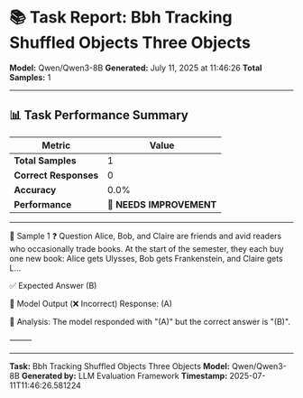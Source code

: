 # 📚 Task Report: Bbh Tracking Shuffled Objects Three Objects

**Model:** Qwen/Qwen3-8B
**Generated:** July 11, 2025 at 11:46:26
**Total Samples:** 1

---

## 📊 Task Performance Summary

| Metric | Value |
| ------ | ----- |
| **Total Samples** | 1 |
| **Correct Responses** | 0 |
| **Accuracy** | 0.0% |
| **Performance** | 🔴 **NEEDS IMPROVEMENT** |

---

📝 Sample 1
❓ Question
Alice, Bob, and Claire are friends and avid readers who occasionally trade books. At the start of the semester, they each buy one new book: Alice gets Ulysses, Bob gets Frankenstein, and Claire gets L...

✅ Expected Answer
(B)

🤖 Model Output (❌ Incorrect)
Response: (A)

💬 Analysis:
The model responded with "(A)" but the correct answer is "(B)".

⸻

---

**Task:** Bbh Tracking Shuffled Objects Three Objects
**Model:** Qwen/Qwen3-8B
**Generated by:** LLM Evaluation Framework
**Timestamp:** 2025-07-11T11:46:26.581224